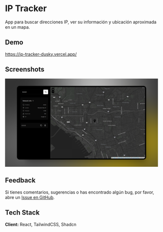 
# IP Tracker

App para buscar direcciones IP, ver su información y ubicación aproximada en un mapa.

## Demo

https://ip-tracker-dusky.vercel.app/

## Screenshots

![App Screenshot](./public/screenshot.png)



## Feedback

Si tienes comentarios, sugerencias o has encontrado algún bug, por favor, abre un [Issue en GitHub](https://github.com/KevinPadi/IPTracker/issues).
## Tech Stack

**Client:** React, TailwindCSS, Shadcn
